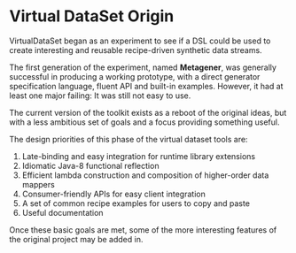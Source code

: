 # Virtual DataSet Origin

VirtualDataSet began as an experiment to see if a DSL could be used
to create interesting and reusable recipe-driven synthetic data streams.

The first generation of the experiment, named **Metagener**, was
generally successful in producing a working prototype, with a direct
generator specification language, fluent API and built-in examples. 
However, it had at least one major failing: It was still
not easy to use.

The current version of the toolkit exists as a reboot of the original
ideas, but with a less ambitious set of goals and a focus providing
something useful. 

The design priorities of this phase of the virtual dataset tools are:

1. Late-binding and easy integration for runtime library extensions
2. Idiomatic Java-8 functional reflection
3. Efficient lambda construction and composition of higher-order data mappers
4. Consumer-friendly APIs for easy client integration
5. A set of common recipe examples for users to copy and paste
6. Useful documentation

Once these basic goals are met, some of the more interesting features of the original project may be added in.

